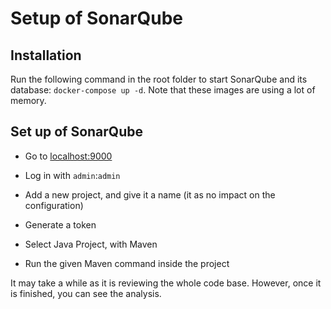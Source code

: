 # Setup of SonarQube

## Installation

Run the following command in the root folder to start SonarQube and its database: `docker-compose up -d`. Note that these images are using a lot of memory.

## Set up of SonarQube

- Go to [localhost:9000](http://localhost:9000)

- Log in with `admin`:`admin`

- Add a new project, and give it a name (it as no impact on the configuration)

- Generate a token

- Select Java Project, with Maven

- Run the given Maven command inside the project

It may take a while as it is reviewing the whole code base. However, once it is finished, you can see the analysis.
